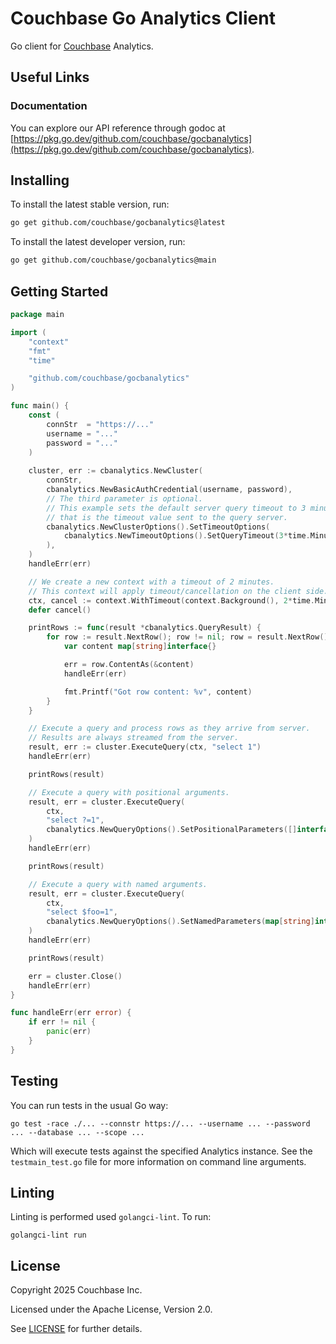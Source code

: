 # Couchbase Go Analytics Client

Go client for [Couchbase](https://couchbase.com) Analytics.

## Useful Links
### Documentation
You can explore our API reference through godoc at [https://pkg.go.dev/github.com/couchbase/gocbanalytics](https://pkg.go.dev/github.com/couchbase/gocbanalytics).

[//]: # (You can also find documentation for the Go Analytics SDK on the [official Couchbase docs]&#40;https://docs.couchbase.com/go-columnar-sdk/current/hello-world/overview.html&#41;.)

## Installing

To install the latest stable version, run:
```bash
go get github.com/couchbase/gocbanalytics@latest
```

To install the latest developer version, run:
```bash
go get github.com/couchbase/gocbanalytics@main
```

## Getting Started

```go
package main

import (
	"context"
	"fmt"
	"time"

	"github.com/couchbase/gocbanalytics"
)

func main() {
	const (
		connStr  = "https://..."
		username = "..."
		password = "..."
	)
	
	cluster, err := cbanalytics.NewCluster(
		connStr,
		cbanalytics.NewBasicAuthCredential(username, password),
		// The third parameter is optional.
		// This example sets the default server query timeout to 3 minutes,
		// that is the timeout value sent to the query server.
		cbanalytics.NewClusterOptions().SetTimeoutOptions(
			cbanalytics.NewTimeoutOptions().SetQueryTimeout(3*time.Minute),
		),
	)
	handleErr(err)

	// We create a new context with a timeout of 2 minutes.
	// This context will apply timeout/cancellation on the client side.
	ctx, cancel := context.WithTimeout(context.Background(), 2*time.Minute)
	defer cancel()

	printRows := func(result *cbanalytics.QueryResult) {
		for row := result.NextRow(); row != nil; row = result.NextRow() {
			var content map[string]interface{}

			err = row.ContentAs(&content)
			handleErr(err)

			fmt.Printf("Got row content: %v", content)
		}
	}

	// Execute a query and process rows as they arrive from server.
	// Results are always streamed from the server.
	result, err := cluster.ExecuteQuery(ctx, "select 1")
	handleErr(err)

	printRows(result)

	// Execute a query with positional arguments.
	result, err = cluster.ExecuteQuery(
		ctx,
		"select ?=1",
		cbanalytics.NewQueryOptions().SetPositionalParameters([]interface{}{1}),
	)
	handleErr(err)

	printRows(result)

	// Execute a query with named arguments.
	result, err = cluster.ExecuteQuery(
		ctx,
		"select $foo=1",
		cbanalytics.NewQueryOptions().SetNamedParameters(map[string]interface{}{"foo": 1}),
	)
	handleErr(err)

	printRows(result)

	err = cluster.Close()
	handleErr(err)
}

func handleErr(err error) {
	if err != nil {
		panic(err)
	}
}

```

## Testing

You can run tests in the usual Go way:

`go test -race ./... --connstr https://... --username ... --password ... --database ... --scope ...`

Which will execute tests against the specified Analytics instance.
See the `testmain_test.go` file for more information on command line arguments.

## Linting

Linting is performed used `golangci-lint`.
To run:

`golangci-lint run`

## License
Copyright 2025 Couchbase Inc.

Licensed under the Apache License, Version 2.0.

See
[LICENSE](https://github.com/couchbase/cbanalytics/blob/main/LICENSE)
for further details.
